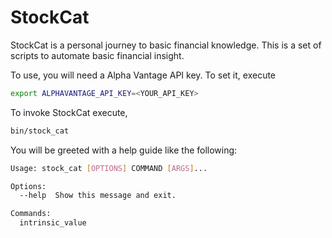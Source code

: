 # StockCat

StockCat is a personal journey to basic financial knowledge. This is a set of scripts
to automate basic financial insight.

To use, you will need a Alpha Vantage API key. To set it, execute
```bash
export ALPHAVANTAGE_API_KEY=<YOUR_API_KEY>
```

To invoke StockCat execute,
```bash
bin/stock_cat
```

You will be greeted with a help guide like the following:
```bash
Usage: stock_cat [OPTIONS] COMMAND [ARGS]...

Options:
  --help  Show this message and exit.

Commands:
  intrinsic_value
```
